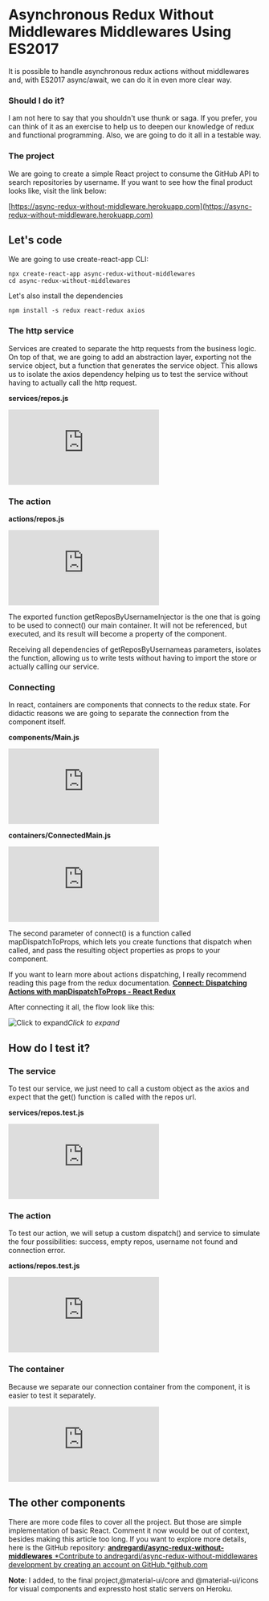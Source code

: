 ﻿
# Asynchronous Redux Without Middlewares Middlewares Using ES2017



It is possible to handle asynchronous redux actions without middlewares and, with ES2017 async/await, we can do it in even more clear way.

### Should I do it?

I am not here to say that you shouldn't use thunk or saga. If you prefer, you can think of it as an exercise to help us to deepen our knowledge of redux and functional programming. Also,  we are going to do it all in a testable way.

### The project

We are going to create a simple React project to consume the GitHub API to search repositories by username. If you want to see how the final product looks like, visit the link below: 

[https://async-redux-without-middleware.herokuapp.com](https://async-redux-without-middleware.herokuapp.com)

## Let's code

We are going to use create-react-app CLI:

    npx create-react-app async-redux-without-middlewares
    cd async-redux-without-middlewares

Let's also install the dependencies

    npm install -s redux react-redux axios

### The http service

Services are created to separate the http requests from the business logic. On top of that, we are going to add an abstraction layer, exporting not the service object, but a function that generates the service object. This allows us to isolate the axios dependency helping us to test the service without having to actually call the http request.

**services/repos.js**

<iframe src="https://medium.com/media/4f0f3edc728178feb564cfe260dfb57d" frameborder=0></iframe>

### The action

**actions/repos.js**

<iframe src="https://medium.com/media/ae9f15da6ed6bc26574a6116c62d8d19" frameborder=0></iframe>

The exported function getReposByUsernameInjector is the one that is going to be used to connect() our main container. It will not be referenced, but executed, and its result will become a property of the component.

Receiving all dependencies of getReposByUsernameas parameters, isolates the function, allowing us to write tests without having to import the store or actually calling our service.

### Connecting 

In react, containers are components that connects to the redux state. For didactic reasons we are going to separate the connection from the component itself.

**components/Main.js**

<iframe src="https://medium.com/media/99a0b4cca184eb4ec3432ad44b4e7ddd" frameborder=0></iframe>

**containers/ConnectedMain.js**

<iframe src="https://medium.com/media/e10d08fcac9ceebf80af8bd438e97740" frameborder=0></iframe>

The second parameter of connect() is a function called mapDispatchToProps, which lets you create functions that dispatch when called, and pass the resulting object properties as props to your component.

If you want to learn more about actions dispatching, I really recommend reading this page from the redux documentation.
[**Connect: Dispatching Actions with mapDispatchToProps - React Redux**](https://react-redux.js.org/using-react-redux/connect-mapdispatch)

After connecting it all, the flow look like this:

![Click to expand](https://cdn-images-1.medium.com/max/2000/1*xuWBS5MA15mPe3jcU6ttKw.png)*Click to expand*

## How do I test it?

### The service

To test our service, we just need to call a custom object as the axios and expect that the get() function is called with the repos url.

**services/repos.test.js**

<iframe src="https://medium.com/media/a227bb8424fd664471e342e7b4b72cee" frameborder=0></iframe>

### The action

To test our action, we will setup a custom dispatch() and service to simulate the four possibilities: success, empty repos, username not found and connection error.

**actions/repos.test.js**

<iframe src="https://medium.com/media/bb253f32bf6d7e269243a2cde017f319" frameborder=0></iframe>

### The container

Because we separate our connection container from the component, it is easier to test it separately. 

<iframe src="https://medium.com/media/961be7f7aac358b88cccd50f858831fe" frameborder=0></iframe>

## The other components

There are more code files to cover all the project. But those are simple implementation of basic React. Comment it now would be out of context, besides making this article too long. If you want to explore more details, here is the GitHub repository:
[**andregardi/async-redux-without-middlewares**
*Contribute to andregardi/async-redux-without-middlewares development by creating an account on GitHub.*github.com](https://github.com/andregardi/async-redux-without-middlewares)

**Note**: I added, to the final project,@material-ui/core and @material-ui/icons for visual components and expressto host static servers on Heroku.
